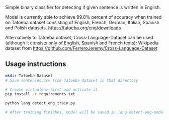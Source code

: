 Simple binary classifier for detecting if given sentence is written in English.

Model is currently able to achieve 99.8% percent of accuracy when trained on Tatoeba dataset
consisting of English, French, German, Italian, Spanish and Polish datasets.
https://tatoeba.org/eng/downloads


Alternatively to Tatoeba dataset, Cross-Language-Dataset can be used (although
 it consists only of English, Spanish and French texts):
Wikipedia dataset from https://github.com/FerreroJeremy/Cross-Language-Dataset

## Usage instructions

```bash
mkdir Tatoeba-Dataset
# Save sentences.csv from Tatoeba dataset in that directory

# Create virtualenv first and activate it
pip install -r requirements.txt

python lang_detect_eng_train.py

# After training finishes, model will be saved in lang-detect-eng-model.h5 file
```